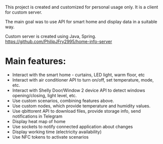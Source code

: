 This project is created and customized for personal usage only. It is a client for custom server.

The main goal was to use API for smart home and display data in a suitable way.

Custom server is created using Java, Spring. https://github.com/PhilipJFry2995/home-info-server

# Main features:

- Interact with the smart home - curtains, LED light, warm floor, etc
- Interact with air conditioner API to turn on/off, set temperature, mode, etc.
- Interact with Shelly Door/Window 2 device API to detect windows opening/closing, light level, etc.
- Use custom scenarios, combining features above.
- Use custom nodes, which provide temperature and humidity values.
- Use qbittorent API to download files, provide storage info, send notifications in Telegram
- Display heat map of home
- Use sockets to notify connected application about changes
- Display working time (electricity availability)
- Use NFC tokens to activate scenarios